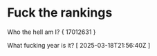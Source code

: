 # Fuck the rankings

Who the hell am I?
{ 17012631 }

What fucking year is it?
[ 2025-03-18T21:56:40Z ]
